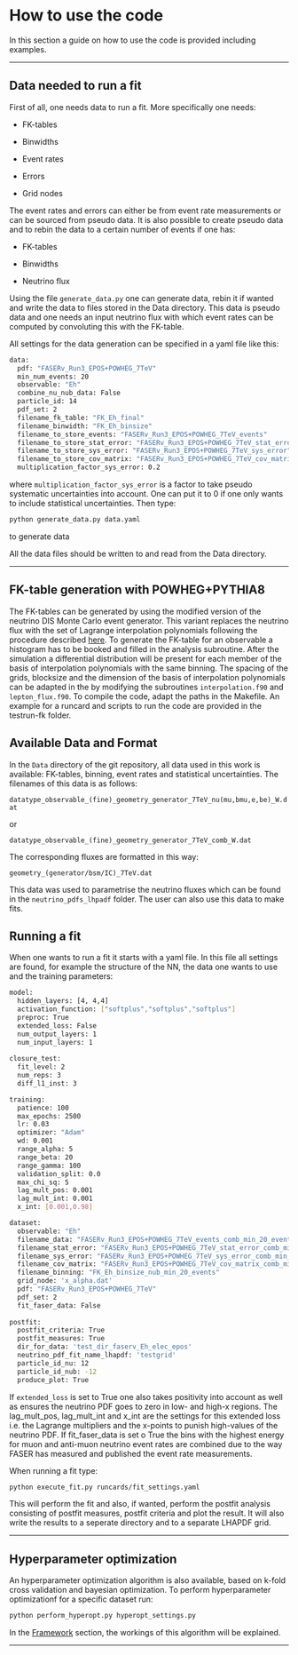 # How to use the code
In this section a guide on how to use the code is provided including examples.

---

## Data needed to run a fit
First of all, one needs data to run a fit. More specifically one needs:

- FK-tables

- Binwidths

- Event rates

- Errors

- Grid nodes

The event rates and errors can either be from event rate measurements or can be sourced from pseudo data. It is also possible to create pseudo data and to rebin the data to a certain number of events if one has: 

- FK-tables

- Binwidths

- Neutrino flux

Using the file ```generate_data.py``` one can generate data, rebin it if wanted and write the data to files stored in the Data directory. This data is pseudo data and one needs an input neutrino flux with which event rates can be computed by convoluting this with the FK-table.

All settings for the data generation can be specified in a yaml file like this:
```bash
data:
  pdf: "FASERv_Run3_EPOS+POWHEG_7TeV" 
  min_num_events: 20
  observable: "Eh"
  combine_nu_nub_data: False
  particle_id: 14
  pdf_set: 2
  filename_fk_table: "FK_Eh_final"
  filename_binwidth: "FK_Eh_binsize"
  filename_to_store_events: "FASERv_Run3_EPOS+POWHEG_7TeV_events"
  filename_to_store_stat_error: "FASERv_Run3_EPOS+POWHEG_7TeV_stat_error"
  filename_to_store_sys_error: "FASERv_Run3_EPOS+POWHEG_7TeV_sys_error"
  filename_to_store_cov_matrix: "FASERv_Run3_EPOS+POWHEG_7TeV_cov_matrix"
  multiplication_factor_sys_error: 0.2
```
where ```multiplication_factor_sys_error``` is a factor to take pseudo systematic uncertainties into account. One can put it to 0 if one only wants to include statistical uncertainties. 
Then type:
```bash
python generate_data.py data.yaml
```
to generate data

All the data files should be written to and read from the Data directory.

---

## FK-table generation with POWHEG+PYTHIA8
The FK-tables can be generated by using the modified version of the neutrino DIS Monte Carlo event generator. This variant replaces the neutrino flux with the set of Lagrange interpolation polynomials following the procedure described [here](img/Thesis_01_07.pdf). To generate the FK-table for an observable a histogram has to be booked and filled in the analysis subroutine. After the simulation a differential distribution will be present for each member of the basis of interpolation polynomials with the same binning. The spacing of the grids, blocksize and the dimension of the basis of interpolation polynomials can be adapted in the by modifying the subroutines ```interpolation.f90``` and ```lepton_flux.f90```. To compile the code, adapt the paths in the Makefile. An example for a runcard and scripts to run the code are provided in the testrun-fk folder.

## Available Data and Format
In the ```Data``` directory of the git repository, all data used in this work is available: FK-tables, binning, event rates and statistical uncertainties. The filenames of this data is as follows: 

```datatype_observable_(fine)_geometry_generator_7TeV_nu(mu,bmu,e,be)_W.dat```

or 

```datatype_observable_(fine)_geometry_generator_7TeV_comb_W.dat```

The corresponding fluxes are formatted in this way:

```geometry_(generator/bsm/IC)_7TeV.dat```

This data was used to parametrise the neutrino fluxes which can be found in the ```neutrino_pdfs_lhpadf``` folder. The user can also use this data to make fits.

## Running a fit
When one wants to run a fit it starts with a yaml file. In this file all settings are found, for example the structure of the NN, the data one wants to use and the training parameters:

```bash
model:
  hidden_layers: [4, 4,4]
  activation_function: ["softplus","softplus","softplus"]
  preproc: True
  extended_loss: False
  num_output_layers: 1
  num_input_layers: 1
  
closure_test:
  fit_level: 2
  num_reps: 3
  diff_l1_inst: 3

training:
  patience: 100
  max_epochs: 2500
  lr: 0.03
  optimizer: "Adam"
  wd: 0.001
  range_alpha: 5
  range_beta: 20
  range_gamma: 100
  validation_split: 0.0
  max_chi_sq: 5
  lag_mult_pos: 0.001
  lag_mult_int: 0.001
  x_int: [0.001,0.98]

dataset:
  observable: "Eh"
  filename_data: "FASERv_Run3_EPOS+POWHEG_7TeV_events_comb_min_20_events"
  filename_stat_error: "FASERv_Run3_EPOS+POWHEG_7TeV_stat_error_comb_min_20_events"
  filename_sys_error: "FASERv_Run3_EPOS+POWHEG_7TeV_sys_error_comb_min_20_events"
  filename_cov_matrix: "FASERv_Run3_EPOS+POWHEG_7TeV_cov_matrix_comb_min_20_events"
  filename_binning: "FK_Eh_binsize_nub_min_20_events"
  grid_node: 'x_alpha.dat'
  pdf: "FASERv_Run3_EPOS+POWHEG_7TeV"
  pdf_set: 2
  fit_faser_data: False
  
postfit:
  postfit_criteria: True
  postfit_measures: True
  dir_for_data: 'test_dir_faserv_Eh_elec_epos'
  neutrino_pdf_fit_name_lhapdf: 'testgrid'
  particle_id_nu: 12
  particle_id_nub: -12
  produce_plot: True
```
If ```extended_loss``` is set to True one also takes positivity into account as well as ensures the neutrino PDF goes to zero in low- and high-x regions. The lag_mult_pos, lag_mult_int and x_int are the settings for this extended loss i.e. the Lagrange multipliers and the x-points to punish high-values of the neutrino PDF. If fit_faser_data is set o True the bins with the highest energy for muon and anti-muon neutrino event rates are combined due to the way FASER has measured and published the event rate measurements.

When running a fit type: 
```bash
python execute_fit.py runcards/fit_settings.yaml
```
This will perform the fit and also, if wanted, perform the postfit analysis consisting of postfit measures, postfit criteria and plot the result. It will also write the results to a seperate directory and to a separate LHAPDF grid. 

---

## Hyperparameter optimization
An hyperparameter optimization algorithm is also available, based on k-fold cross validation and bayesian optimization. To perform hyperparameter optimizationf for a specific dataset run:

```bash
python perform_hyperopt.py hyperopt_settings.py
```
In the [Framework](framework.md) section, the workings of this algorithm will be explained. 

---